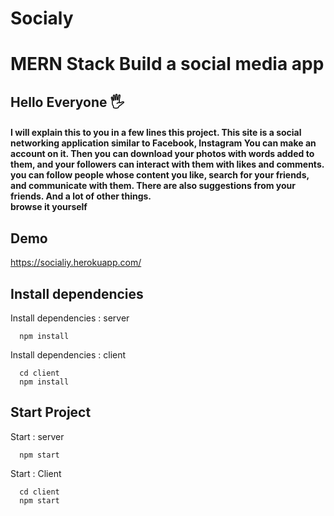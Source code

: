 # Socialy

<h1> MERN Stack Build a social media app</h1>

## Hello Everyone 🖐

<h4>
 I will explain this to you in a few lines this project.   This site is a social networking application similar to Facebook, Instagram 
  You can make an account on it.
  Then you can download your photos with words added to them, and your followers can interact with them with likes and comments. 
  you can follow people whose content you like, search for your friends, and communicate with them. There are also suggestions from your friends. And a lot of other things.
   <br/>
  browse it yourself
 </h4>

## Demo

https://socialiy.herokuapp.com/

## Install dependencies

Install dependencies : server

```
  npm install
```

Install dependencies : client

```
  cd client
  npm install
```

## Start Project

Start : server

```
  npm start
```

Start : Client

```
  cd client
  npm start
```
